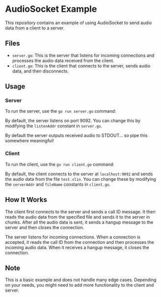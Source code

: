 # AudioSocket Example

This repository contains an example of using AudioSocket to send audio data from a client to a server.

## Files

- `server.go`: This is the server that listens for incoming connections and processes the audio data received from the client.
- `client.go`: This is the client that connects to the server, sends audio data, and then disconnects.

## Usage

### Server

To run the server, use the `go run server.go` command:

By default, the server listens on port 9092. You can change this by modifying the `listenAddr` constant in `server.go`.

By default the server outputs received audio to STDOUT... so pipe this somewhere meaningful!

### Client

To run the client, use the `go run client.go` command:

By default, the client connects to the server at `localhost:9092` and sends the audio data from the file `test.slin`. You can change these by modifying the `serverAddr` and `fileName` constants in `client.go`.

## How It Works

The client first connects to the server and sends a call ID message. It then reads the audio data from the specified file and sends it to the server in chunks. After all the audio data is sent, it sends a hangup message to the server and then closes the connection.

The server listens for incoming connections. When a connection is accepted, it reads the call ID from the connection and then processes the incoming audio data. When it receives a hangup message, it closes the connection.

## Note

This is a basic example and does not handle many edge cases. Depending on your needs, you might need to add more functionality to the client and server.
